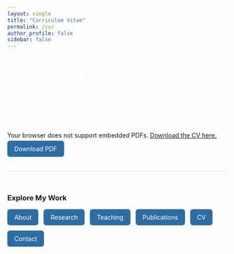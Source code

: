 ```yaml
---
layout: single
title: "Curriculum Vitae"
permalink: /cv/
author_profile: false
sidebar: false
---
```


<div style="background: var(--mm-dark); color: white; padding: 2em 1.5em; border-radius: 12px; margin-bottom: 2em;">
  <h1 style="margin-top: 0;">Curriculum Vitae</h1>
  <p style="font-size: 1.2em;">Download or view my academic CV below.</p>
</div>

<object data="/files/DAPL_CV.pdf" type="application/pdf" width="100%" height="800px">
  <p>Your browser does not support embedded PDFs. <a href="/assets/files/DAPL_CV.pdf">Download the CV here.</a></p>
</object>

<p style="margin-top: 1em;">
  <a href="/files/DAPL_CV.pdf" style="background-color: #2e6da4; color: white; padding: 10px 16px; border-radius: 6px; text-decoration: none;">Download PDF</a>
</p>
<div style="margin-top: 3em; padding-top: 2em; border-top: 1px solid #ddd;">
  <h3>Explore My Work</h3>
  <div style="display: flex; flex-wrap: wrap; gap: 12px; margin-top: 1em;">
    <a href="/about/" style="background-color: #2e6da4; color: white; padding: 10px 16px; border-radius: 6px; text-decoration: none;">About</a>
    <a href="/research/" style="background-color: #2e6da4; color: white; padding: 10px 16px; border-radius: 6px; text-decoration: none;">Research</a>
    <a href="/teaching/" style="background-color: #2e6da4; color: white; padding: 10px 16px; border-radius: 6px; text-decoration: none;">Teaching</a>
    <a href="/publications/" style="background-color: #2e6da4; color: white; padding: 10px 16px; border-radius: 6px; text-decoration: none;">Publications</a>
    <a href="/cv/" style="background-color: #2e6da4; color: white; padding: 10px 16px; border-radius: 6px; text-decoration: none;">CV</a>
    <a href="/contact/" style="background-color: #2e6da4; color: white; padding: 10px 16px; border-radius: 6px; text-decoration: none;">Contact</a>
  </div>
</div>

